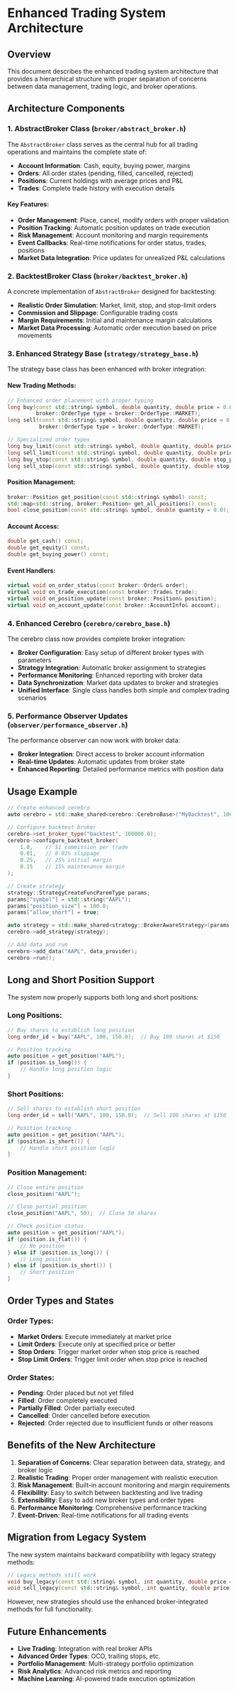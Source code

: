 # Enhanced Trading System Architecture

## Overview

This document describes the enhanced trading system architecture that provides a hierarchical structure with proper separation of concerns between data management, trading logic, and broker operations.

## Architecture Components

### 1. AbstractBroker Class (`broker/abstract_broker.h`)

The `AbstractBroker` class serves as the central hub for all trading operations and maintains the complete state of:

- **Account Information**: Cash, equity, buying power, margins
- **Orders**: All order states (pending, filled, cancelled, rejected)
- **Positions**: Current holdings with average prices and P&L
- **Trades**: Complete trade history with execution details

#### Key Features:
- **Order Management**: Place, cancel, modify orders with proper validation
- **Position Tracking**: Automatic position updates on trade execution
- **Risk Management**: Account monitoring and margin requirements
- **Event Callbacks**: Real-time notifications for order status, trades, positions
- **Market Data Integration**: Price updates for unrealized P&L calculations

### 2. BacktestBroker Class (`broker/backtest_broker.h`)

A concrete implementation of `AbstractBroker` designed for backtesting:

- **Realistic Order Simulation**: Market, limit, stop, and stop-limit orders
- **Commission and Slippage**: Configurable trading costs
- **Margin Requirements**: Initial and maintenance margin calculations
- **Market Data Processing**: Automatic order execution based on price movements

### 3. Enhanced Strategy Base (`strategy/strategy_base.h`)

The strategy base class has been enhanced with broker integration:

#### New Trading Methods:
```cpp
// Enhanced order placement with proper typing
long buy(const std::string& symbol, double quantity, double price = 0.0, 
         broker::OrderType type = broker::OrderType::MARKET);
long sell(const std::string& symbol, double quantity, double price = 0.0, 
          broker::OrderType type = broker::OrderType::MARKET);

// Specialized order types
long buy_limit(const std::string& symbol, double quantity, double price);
long sell_limit(const std::string& symbol, double quantity, double price);
long buy_stop(const std::string& symbol, double quantity, double stop_price);
long sell_stop(const std::string& symbol, double quantity, double stop_price);
```

#### Position Management:
```cpp
broker::Position get_position(const std::string& symbol) const;
std::map<std::string, broker::Position> get_all_positions() const;
bool close_position(const std::string& symbol, double quantity = 0.0);
```

#### Account Access:
```cpp
double get_cash() const;
double get_equity() const;
double get_buying_power() const;
```

#### Event Handlers:
```cpp
virtual void on_order_status(const broker::Order& order);
virtual void on_trade_execution(const broker::Trade& trade);
virtual void on_position_update(const broker::Position& position);
virtual void on_account_update(const broker::AccountInfo& account);
```

### 4. Enhanced Cerebro (`cerebro/cerebro_base.h`)

The cerebro class now provides complete broker integration:

- **Broker Configuration**: Easy setup of different broker types with parameters
- **Strategy Integration**: Automatic broker assignment to strategies
- **Performance Monitoring**: Enhanced reporting with broker data
- **Data Synchronization**: Market data updates to broker and strategies
- **Unified Interface**: Single class handles both simple and complex trading scenarios

### 5. Performance Observer Updates (`observer/performance_observer.h`)

The performance observer can now work with broker data:

- **Broker Integration**: Direct access to broker account information
- **Real-time Updates**: Automatic updates from broker state
- **Enhanced Reporting**: Detailed performance metrics with position data

## Usage Example

```cpp
// Create enhanced cerebro
auto cerebro = std::make_shared<cerebro::CerebroBase>("MyBacktest", 100000.0);

// Configure backtest broker
cerebro->set_broker_type("backtest", 100000.0);
cerebro->configure_backtest_broker(
    1.0,    // $1 commission per trade
    0.01,   // 0.01% slippage
    0.25,   // 25% initial margin
    0.15    // 15% maintenance margin
);

// Create strategy
strategy::StrategyCreateFuncParemType params;
params["symbol"] = std::string("AAPL");
params["position_size"] = 100.0;
params["allow_short"] = true;

auto strategy = std::make_shared<strategy::BrokerAwareStrategy>(params);
cerebro->add_strategy(strategy);

// Add data and run
cerebro->add_data("AAPL", data_provider);
cerebro->run();
```

## Long and Short Position Support

The system now properly supports both long and short positions:

### Long Positions:
```cpp
// Buy shares to establish long position
long order_id = buy("AAPL", 100, 150.0);  // Buy 100 shares at $150

// Position tracking
auto position = get_position("AAPL");
if (position.is_long()) {
    // Handle long position logic
}
```

### Short Positions:
```cpp
// Sell shares to establish short position
long order_id = sell("AAPL", 100, 150.0);  // Sell 100 shares at $150

// Position tracking
auto position = get_position("AAPL");
if (position.is_short()) {
    // Handle short position logic
}
```

### Position Management:
```cpp
// Close entire position
close_position("AAPL");

// Close partial position
close_position("AAPL", 50);  // Close 50 shares

// Check position status
auto position = get_position("AAPL");
if (position.is_flat()) {
    // No position
} else if (position.is_long()) {
    // Long position
} else if (position.is_short()) {
    // Short position
}
```

## Order Types and States

### Order Types:
- **Market Orders**: Execute immediately at market price
- **Limit Orders**: Execute only at specified price or better
- **Stop Orders**: Trigger market order when stop price is reached
- **Stop Limit Orders**: Trigger limit order when stop price is reached

### Order States:
- **Pending**: Order placed but not yet filled
- **Filled**: Order completely executed
- **Partially Filled**: Order partially executed
- **Cancelled**: Order cancelled before execution
- **Rejected**: Order rejected due to insufficient funds or other reasons

## Benefits of the New Architecture

1. **Separation of Concerns**: Clear separation between data, strategy, and broker logic
2. **Realistic Trading**: Proper order management with realistic execution
3. **Risk Management**: Built-in account monitoring and margin requirements
4. **Flexibility**: Easy to switch between backtesting and live trading
5. **Extensibility**: Easy to add new broker types and order types
6. **Performance Monitoring**: Comprehensive performance tracking
7. **Event-Driven**: Real-time notifications for all trading events

## Migration from Legacy System

The new system maintains backward compatibility with legacy strategy methods:

```cpp
// Legacy methods still work
void buy_legacy(const std::string& symbol, int quantity, double price = 0.0);
void sell_legacy(const std::string& symbol, int quantity, double price = 0.0);
```

However, new strategies should use the enhanced broker-integrated methods for full functionality.

## Future Enhancements

- **Live Trading**: Integration with real broker APIs
- **Advanced Order Types**: OCO, trailing stops, etc.
- **Portfolio Management**: Multi-strategy portfolio optimization
- **Risk Analytics**: Advanced risk metrics and reporting
- **Machine Learning**: AI-powered trade execution optimization
